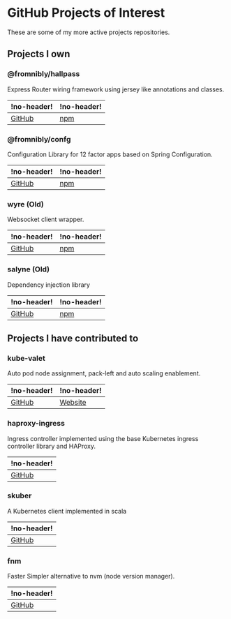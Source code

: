 # GitHub Projects of Interest

These are some of my more active projects repositories.

## Projects I own

### @fromnibly/hallpass

Express Router wiring framework using jersey like annotations and classes.

| !no-header!                                      | !no-header!                                              |
| ------------------------------------------------ | -------------------------------------------------------- |
| [GitHub](https://github.com/from-nibly/hallpass) | [npm](https://www.npmjs.com/package/@fromnibly/hallpass) |

### @fromnibly/confg

Configuration Library for 12 factor apps based on Spring Configuration.

| !no-header!                                    | !no-header!                                            |
| ---------------------------------------------- | ------------------------------------------------------ |
| [GitHub](https://github.com/from-nibly/config) | [npm](https://www.npmjs.com/package/@fromnibly/config) |

### wyre (Old)

Websocket client wrapper.

| !no-header!                                  | !no-header!                               |
| -------------------------------------------- | ----------------------------------------- |
| [GitHub](https://github.com/from-nibly/wyre) | [npm](https://www.npmjs.com/package/wyre) |

### salyne (Old)

Dependency injection library

| !no-header!                                    | !no-header!                                 |
| ---------------------------------------------- | ------------------------------------------- |
| [GitHub](https://github.com/from-nibly/salyne) | [npm](https://www.npmjs.com/package/salyne) |

## Projects I have contributed to

### kube-valet

Auto pod node assignment, pack-left and auto scaling enablement.

| !no-header!                                     | !no-header!                      |
| ----------------------------------------------- | -------------------------------- |
| [GitHub](https://github.com/domoinc/kube-valet) | [Website](http://kube-valet.io/) |

### haproxy-ingress

Ingress controller implemented using the base Kubernetes ingress controller
library and HAProxy.

| !no-header!                                             |
| ------------------------------------------------------- |
| [GitHub](https://github.com/jcmoraisjr/haproxy-ingress) |

### skuber

A Kubernetes client implemented in scala

| !no-header!                                   |
| --------------------------------------------- |
| [GitHub](https://github.com/doriordan/skuber) |

### fnm

Faster Simpler alternative to nvm (node version manager).

| !no-header!                             |
| --------------------------------------- |
| [GitHub](https://github.com/Schniz/fnm) |
